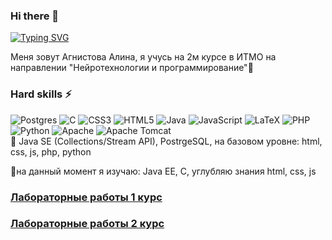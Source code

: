 ### Hi there 👋
[![Typing SVG](https://readme-typing-svg.herokuapp.com?color=%2336BCF7&lines=Software+engineering+student)](https://git.io/typing-svg)


Меня зовут Агнистова Алина, я учусь на 2м курсе в ИТМО на направлении "Нейротехнологии и программирование"👯 <br>


### Hard skills ⚡
![Postgres](https://img.shields.io/badge/postgres-%23316192.svg?style=for-the-badge&logo=postgresql&logoColor=white)
![C](https://img.shields.io/badge/c-%2300599C.svg?style=for-the-badge&logo=c&logoColor=white)
![CSS3](https://img.shields.io/badge/css3-%231572B6.svg?style=for-the-badge&logo=css3&logoColor=white)
![HTML5](https://img.shields.io/badge/html5-%23E34F26.svg?style=for-the-badge&logo=html5&logoColor=white)
![Java](https://img.shields.io/badge/java-%23ED8B00.svg?style=for-the-badge&logo=openjdk&logoColor=white)
![JavaScript](https://img.shields.io/badge/javascript-%23323330.svg?style=for-the-badge&logo=javascript&logoColor=%23F7DF1E)
![LaTeX](https://img.shields.io/badge/latex-%23008080.svg?style=for-the-badge&logo=latex&logoColor=white)
![PHP](https://img.shields.io/badge/php-%23777BB4.svg?style=for-the-badge&logo=php&logoColor=white)
![Python](https://img.shields.io/badge/python-3670A0?style=for-the-badge&logo=python&logoColor=ffdd54)
![Apache](https://img.shields.io/badge/apache-%23D42029.svg?style=for-the-badge&logo=apache&logoColor=white)
![Apache Tomcat](https://img.shields.io/badge/apache%20tomcat-%23F8DC75.svg?style=for-the-badge&logo=apache-tomcat&logoColor=black) <br>
🌱 Java SE (Collections/Stream API), PostrgeSQL, на базовом уровне: html, css, js, php, python <br>

🌱на данный момент я изучаю: Java EE, C, углубляю знания html, css, js




### [Лабораторные работы 1 курс](https://github.com/alinaagnistova/alinaagnistova/blob/main/navigation.md) 
### [Лабораторные работы 2 курс](https://github.com/alinaagnistova/alinaagnistova/blob/main/navigation2.md) 

<!--
**alinaagnistova/alinaagnistova** is a ✨ _special_ ✨ repository because its `README.md` (this file) appears on your GitHub profile.

Here are some ideas to get you started:

- 🔭 I’m currently working on ...
- 🌱 I’m currently learning ...
- 👯 I’m looking to collaborate on ...
- 🤔 I’m looking for help with ...
- 💬 Ask me about ...
- 📫 How to reach me: ...
- 😄 Pronouns: ...
- ⚡ Fun fact: ...
-->
